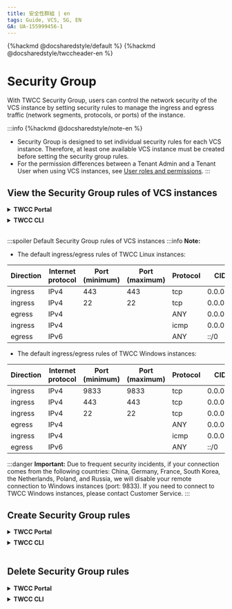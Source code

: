 ```yaml
---
title: 安全性群組 | en
tags: Guide, VCS, SG, EN
GA: UA-155999456-1
---
```



{%hackmd @docsharedstyle/default %}
{%hackmd @docsharedstyle/twccheader-en %}

# Security Group

With TWCC Security Group, users can control the network security of the VCS instance by setting security rules to manage the ingress and egress traffic (network segments, protocols, or ports) of the instance.


:::info
{%hackmd @docsharedstyle/note-en %}
- Security Group is designed to set individual security rules for each VCS instance. Therefore, at least one available VCS instance must be created before setting the security group rules.
- For the permission differences between a Tenant Admin and a Tenant User when using VCS instances, see [<ins>User roles and permissions</ins>](https://man.twcc.ai/@twccdocs/role-main-en/https%3A%2F%2Fman.twcc.ai%2F%40twccdocs%2Frole-netndsec-en#%E5%AE%89%E5%85%A8%E6%80%A7%E7%BE%A4%E7%B5%84).
:::

## View the Security Group rules of VCS instances

<!-- 1 start -->

<details class="docspoiler">

<summary><b>TWCC Portal</b></summary>

<br>

* Click **Security Group** from the service list to go to the **Security Group Management (VCS Instances)** page, and click on the available VCS instance.

![](https://cos.twcc.ai/SYS-MANUAL/uploads/upload_d767967e92926d984b6bbb45532f7bc5.png)


* Enter **Security Group Rules Management** page, the current security group rules will be displayed.

</details>

<!-- Space -->

<div style="height:8px"></div>

<!-- 2. start -->

<details class="docspoiler">

<summary><b>TWCC CLI</b></summary>

<br>

```bash
$ twccli ls vcs                 # List existing VCS instances
$ twccli ls vcs -secg -s 937648 # List the security group of the instance with ID 937648
```
</details>

<br>

:::spoiler Default Security Group rules of VCS instances
:::info
<i class="fa fa-paperclip fa-20" aria-hidden="true"></i> **Note:**
- The default ingress/egress rules of TWCC Linux instances:

| Direction | Internet protocol | Port (minimum) | Port (maximum)| Protocol|CIDR |
| -------- | -------- | -------- |-------- | -------- | -------- |
| ingress     | IPv4     | 443     |443 | tcp|0.0.0.0/0 |
| ingress     | IPv4     | 22     | 22|tcp |0.0.0.0/0 |
| egress     | IPv4     |      | |ANY |0.0.0.0/0 |
| ingress     | IPv4     |      | |icmp | 0.0.0.0/0|
| egress     | IPv6     |      | |ANY |::/0 |

- The default ingress/egress rules of TWCC Windows instances:

| Direction | Internet protocol | Port (minimum) | Port (maximum)| Protocol|CIDR |
| -------- | -------- | -------- |-------- | -------- | -------- |
| ingress     | IPv4     | 9833     |9833 | tcp|0.0.0.0/0 |
| ingress     | IPv4     | 443     |443 | tcp|0.0.0.0/0 |
| ingress     | IPv4     | 22     | 22|tcp |0.0.0.0/0 |
| egress     | IPv4     |      | |ANY |0.0.0.0/0 |
| ingress     | IPv4     |      | |icmp | 0.0.0.0/0|
| egress     | IPv6     |      | |ANY |::/0 |

:::danger
<i class="fa fa-exclamation-triangle fa-20" aria-hidden="true"></i> **Important:** 
Due to frequent security incidents, if your connection comes from the following countries: China, Germany, France, South Korea, the Netherlands, Poland, and Russia, we will disable your remote connection to Windows instances (port: 9833). If you need to connect to TWCC Windows instances, please contact Customer Service.
:::


## Create Security Group rules

<!-- 1 start -->

<details class="docspoiler">

<summary><b>TWCC Portal</b></summary>

<br>

* Click **Security Group** from the service list to go to the **Security Group Management (VCS Instances)** page, and click on the available VCS instance.

![](https://cos.twcc.ai/SYS-MANUAL/uploads/upload_2209445e8cb15381e21796aa04f2508a.png)



 
* Enter **Security Group Rules Management** page, the current security group rules will be displayed, and click **＋CREATE** to create a new rule.

![](https://cos.twcc.ai/SYS-MANUAL/uploads/upload_bc6cb3d8aff5fb3aa093d06e58cf85e8.png)



* Enter **Create Security Group Rules** page, fill in the setting information of the security group rule, and then click **NEXT: REVIEW & CREATE>**.
Direction: Select **ingress** or **egress**.
Port Range (Min): Set the **beginning port** to which this rule applies.
Port Range (Max): Set the **ending port** to which this rule applies.
Protocol: Select the protocol, such as tcp, udp, icm, etc. 
CIDR: Specify the CIDR range of this rule applies on the VCS instance.

:::danger

{%hackmd @docsharedstyle/important-en %}

Considering information security, please do not set the CIDR to the insecure network segment of `x.x.x.x/0` except for `0.0.0.0/0`.

:::

![](https://cos.twcc.ai/SYS-MANUAL/uploads/upload_f7722144a582acd6be82aea9b4e66b07.png)



* Review your Security Group rule settings and the project credit, and then click **CREATE**. 

![](https://cos.twcc.ai/SYS-MANUAL/uploads/upload_cbec7a87f3fe5735a7f53a3877de0396.png)


* Once created, the new Security Group rule will be displayed in the list.

![](https://cos.twcc.ai/SYS-MANUAL/uploads/upload_49f6c96bf930c673cb231c6cca9d2c07.png)



</details>

<!-- Space -->

<div style="height:8px"></div>

<!-- 2. start -->

<details class="docspoiler">

<summary><b>TWCC CLI</b></summary>

<br>

:::info
You can use `twccli net vcs --help` to check the details of the commands of setting Security Group rules.
:::

- To permit ingress connection from ==10.10.10.0/24== on port ==TCP:81==, use the commands as follows:

```
$ twccli net vcs -secg -s 892486 -cidr 10.10.10.0/24 -in -proto tcp -p 81
$ twccli ls vcs -secg -s 892486
```

:::spoiler Check the screenshot 
![](https://cos.twcc.ai/SYS-MANUAL/uploads/upload_c3070ab4f93cd206e3945c68e786abfb.png)
:::

</details>

<br>




## Delete Security Group rules

<!-- 1 start -->

<details class="docspoiler">

<summary><b>TWCC Portal</b></summary>

<br>

Go to the **Security Group Rules Management** page> Select rules> click **DELETE** above.

![](https://cos.twcc.ai/SYS-MANUAL/uploads/upload_b9ae7ca9d9f718eb07b29583dc844cb9.png)


- Or click the <i class="fa fa-ellipsis-v fa-20" aria-hidden="true"></i> menu button on the right side of the rule, and click **DELETE**.

</details>

<!-- Space -->

<div style="height:8px"></div>

<!-- 2. start -->

<details class="docspoiler">

<summary><b>TWCC CLI</b></summary>

<br>


Enter the command :point_right: `twccli rm vcs -secg $SecurityGroupId` to delete Security Group rules.

:::info
Please use the UUID to identify the Security Group rule you want to delete.
You only need to provide at least ==the first 8 codes== of UUID to delete it.
:::
Example:point_down::
```bash
twccli rm vcs -secg ff781775
```

</details>

<br>

